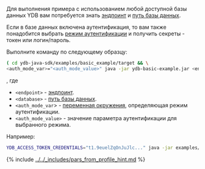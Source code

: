 Для выполнения примера с использованием любой доступной базы данных YDB вам потребуется знать [эндпоинт](../../../../../concepts/connect.md#endpoint) и [путь базы данных](../../../../../concepts/connect.md#database).

Если в базе данных включена аутентификация, то вам также понадобится выбрать [режим аутентификации](../../../../../concepts/auth.md) и получить секреты - токен или логин/пароль.

Выполните команду по следующему образцу:

``` bash
( cd ydb-java-sdk/examples/basic_example/target && \
<auth_mode_var>="<auth_mode_value>" java -jar ydb-basic-example.jar <endpoint>?database=<database>)
```

, где

- `<endpoint>` - [эндпоинт](../../../../../concepts/connect.md#endpoint).
- `<database>` - [путь базы данных](../../../../../concepts/connect.md#database).
- `<auth_mode_var`> - [переменная окружения](../../../auth.md#env), определяющая режим аутентификации.
- `<auth_mode_value>` - значение параметра аутентификации для выбранного режима.

Например:

``` bash
YDB_ACCESS_TOKEN_CREDENTIALS="t1.9euelZqOnJuJlc..." java -jar examples/basic_example/target/ydb-basic-example.jar grpcs://ydb.example.com:2135?database=/somepath/somelocation
```

{% include [../../_includes/pars_from_profile_hint.md](../../_includes/pars_from_profile_hint.md) %}